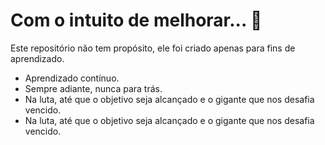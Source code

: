 # Com o intuito de melhorar... :facepunch:

Este repositório não tem propósito, ele foi criado apenas para fins de aprendizado.

- Aprendizado contínuo.
- Sempre adiante, nunca para trás.
- Na luta, até que o objetivo seja alcançado e o gigante que nos desafia vencido.
- Na luta, até que o objetivo seja alcançado e o gigante que nos desafia vencido.
